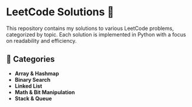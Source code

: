 <h1>LeetCode Solutions 🚀</h1>

<p>This repository contains my solutions to various LeetCode problems, categorized by topic. Each solution is implemented in Python with a focus on readability and efficiency.</p>

<h2>📂 Categories</h2>

<ul>
    <li><strong>Array & Hashmap</strong> </li>
    <li><strong>Binary Search</strong> </li>
    <li><strong>Linked List</strong> </li>
    <li><strong>Math & Bit Manipulation</strong></li>
    <li><strong>Stack & Queue</strong> </li>
  
</ul>
